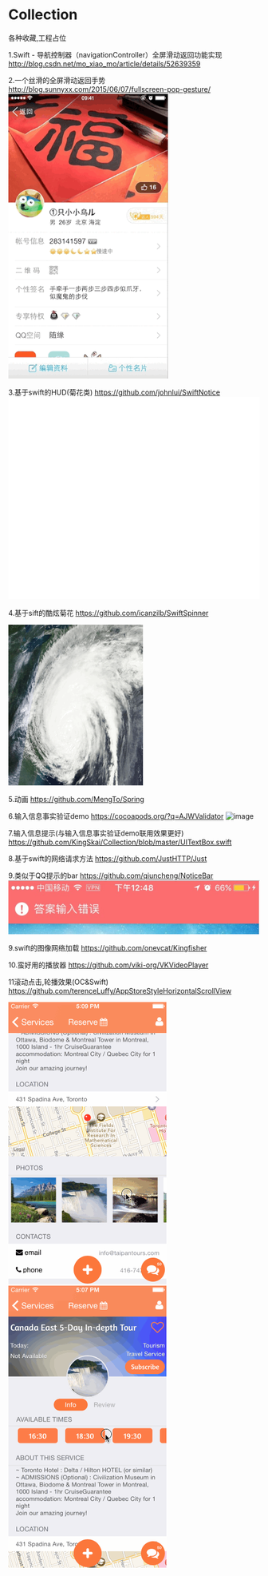 # Collection

各种收藏,工程占位

1.Swift - 导航控制器（navigationController）全屏滑动返回功能实现
http://blog.csdn.net/mo_xiao_mo/article/details/52639359

2.一个丝滑的全屏滑动返回手势
http://blog.sunnyxx.com/2015/06/07/fullscreen-pop-gesture/
![image](https://github.com/KingSkai/Collection/blob/master/51530583jw1esvbwqgawtg208w0fvu0x.gif) 

3.基于swift的HUD(菊花类)
https://github.com/johnlui/SwiftNotice
![image](https://github.com/KingSkai/Collection/blob/master/SwiftNotice.gif ) 


4.基于sift的酷炫菊花
https://github.com/icanzilb/SwiftSpinner

![image](https://github.com/KingSkai/Collection/blob/master/spinner-preview.gif ) 


5.动画
https://github.com/MengTo/Spring

6.输入信息事实验证demo
https://cocoapods.org/?q=AJWValidator
![image](https://github.com/KingSkai/Collection/blob/master/demo.mp4.gif ) 

7.输入信息提示(与输入信息事实验证demo联用效果更好)
https://github.com/KingSkai/Collection/blob/master/UITextBox.swift

8.基于swift的网络请求方法
https://github.com/JustHTTP/Just

9.类似于QQ提示的bar
https://github.com/qiuncheng/NoticeBar
![image](https://github.com/KingSkai/Collection/blob/master/qq_notice_view_1.jpeg ) 

9.swift的图像网络加载
https://github.com/onevcat/Kingfisher

10.蛮好用的播放器
https://github.com/viki-org/VKVideoPlayer

11滚动点击,轮播效果(OC&Swift)
https://github.com/terenceLuffy/AppStoreStyleHorizontalScrollView

![image](https://github.com/KingSkai/Collection/blob/master/scroll1.gif)
![image](https://github.com/KingSkai/Collection/blob/master/scroll2.gif)

